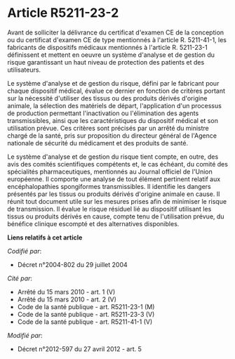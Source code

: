# Article R5211-23-2

Avant de solliciter la délivrance du certificat d'examen CE de la conception ou du certificat d'examen CE de type mentionnés
à l'article R. 5211-41-1, les fabricants de dispositifs médicaux mentionnés à l'article R. 5211-23-1 définissent et mettent
en oeuvre un système d'analyse et de gestion du risque garantissant un haut niveau de protection des patients et des
utilisateurs. 

Le système d'analyse et de gestion du risque, défini par le fabricant pour chaque dispositif médical, évalue ce dernier en
fonction de critères portant sur la nécessité d'utiliser des tissus ou des produits dérivés d'origine animale, la sélection
des matériels de départ, l'application d'un processus de production permettant l'inactivation ou l'élimination des agents
transmissibles, ainsi que les caractéristiques du dispositif médical et son utilisation prévue. Ces critères sont précisés
par un arrêté du ministre chargé de la santé, pris sur proposition du directeur général de l'Agence nationale de sécurité du
médicament et des produits de santé. 

Le système d'analyse et de gestion du risque tient compte, en outre, des avis des comités scientifiques compétents et, le cas
échéant, du comité des spécialités pharmaceutiques, mentionnés au Journal officiel de l'Union européenne. Il comporte une
analyse de tout élément pertinent relatif aux encéphalopathies spongiformes transmissibles. Il identifie les dangers
présentés par les tissus ou produits dérivés d'origine animale en cause. Il réunit tout document utile sur les mesures prises
afin de minimiser le risque de transmission. Il évalue le risque résiduel lié au dispositif utilisant les tissus ou produits
dérivés en cause, compte tenu de l'utilisation prévue, du bénéfice clinique escompté et des alternatives disponibles.

**Liens relatifs à cet article**

_Codifié par_:

  - Décret n°2004-802 du 29 juillet 2004

_Cité par_:

  - Arrêté du 15 mars 2010 - art. 1 (V)
  - Arrêté du 15 mars 2010 - art. 2 (V)
  - Code de la santé publique - art. R5211-23-1 (M)
  - Code de la santé publique - art. R5211-23-3 (V)
  - Code de la santé publique - art. R5211-41-1 (V)

_Modifié par_:

  - Décret n°2012-597 du 27 avril 2012 - art. 5
